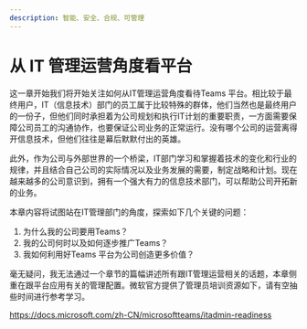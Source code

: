 ```yaml
---
description: 智能、安全、合规、可管理
---
```


# 从 IT 管理运营角度看平台

这一章开始我们将开始关注如何从IT管理运营角度看待Teams 平台。相比较于最终用户，IT（信息技术）部门的员工属于比较特殊的群体，他们当然也是最终用户的一份子，但他们同时承担着为公司规划和执行IT计划的重要职责，一方面需要保障公司员工的沟通协作，也要保证公司业务的正常运行。没有哪个公司的运营离得开信息技术，但他们往往是幕后默默付出的英雄。

此外，作为公司与外部世界的一个桥梁，IT部门学习和掌握着技术的变化和行业的规律，并且结合自己公司的实际情况以及业务发展的需要，制定战略和计划。现在越来越多的公司意识到，拥有一个强大有力的信息技术部门，可以帮助公司开拓新的业务。

本章内容将试图站在IT管理部门的角度，探索如下几个关键的问题：

1. 为什么我的公司要用Teams？
2. 我的公司何时以及如何逐步推广Teams？
3. 我如何利用好Teams 平台为公司创造更多价值？

毫无疑问，我无法通过一个章节的篇幅讲述所有跟IT管理运营相关的话题，本章侧重在跟平台应用有关的管理配置。微软官方提供了管理员培训资源如下，请有空抽些时间进行参考学习。

<https://docs.microsoft.com/zh-CN/microsoftteams/itadmin-readiness>

